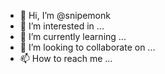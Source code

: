 - 👋 Hi, I’m @snipemonk
- 👀 I’m interested in ...
- 🌱 I’m currently learning ...
- 💞️ I’m looking to collaborate on ...
- 📫 How to reach me ...

<!---
snipemonk/snipemonk is a ✨ special ✨ repository because its `README.md` (this file) appears on your GitHub profile.
You can click the Preview link to take a look at your changes.
--->
